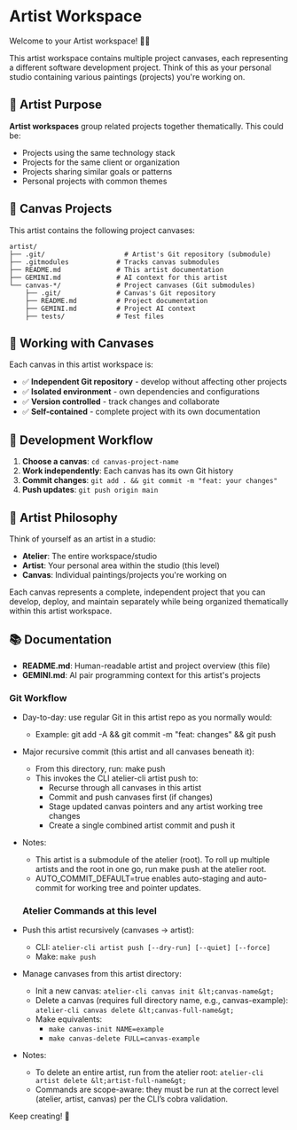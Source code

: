 # Artist Workspace

Welcome to your Artist workspace! 👨‍🎨

This artist workspace contains multiple project canvases, each representing a different software development project. Think of this as your personal studio containing various paintings (projects) you're working on.

## 🎯 Artist Purpose

**Artist workspaces** group related projects together thematically. This could be:
- Projects using the same technology stack
- Projects for the same client or organization
- Projects sharing similar goals or patterns
- Personal projects with common themes

## 📁 Canvas Projects

This artist contains the following project canvases:
```
artist/
├── .git/                    # Artist's Git repository (submodule)
├── .gitmodules            # Tracks canvas submodules
├── README.md              # This artist documentation
├── GEMINI.md              # AI context for this artist
└── canvas-*/              # Project canvases (Git submodules)
    ├── .git/              # Canvas's Git repository
    ├── README.md          # Project documentation
    ├── GEMINI.md          # Project AI context
    ├── tests/             # Test files
```

## 🚀 Working with Canvases

Each canvas in this artist workspace is:
- ✅ **Independent Git repository** - develop without affecting other projects
- ✅ **Isolated environment** - own dependencies and configurations
- ✅ **Version controlled** - track changes and collaborate
- ✅ **Self-contained** - complete project with its own documentation

## 🔄 Development Workflow

1. **Choose a canvas**: `cd canvas-project-name`
2. **Work independently**: Each canvas has its own Git history
3. **Commit changes**: `git add . && git commit -m "feat: your changes"`
4. **Push updates**: `git push origin main`

## 🎨 Artist Philosophy

Think of yourself as an artist in a studio:
- **Atelier**: The entire workspace/studio
- **Artist**: Your personal area within the studio (this level)
- **Canvas**: Individual paintings/projects you're working on

Each canvas represents a complete, independent project that you can develop, deploy, and maintain separately while being organized thematically within this artist workspace.

## 📚 Documentation

- **README.md**: Human-readable artist and project overview (this file)
- **GEMINI.md**: AI pair programming context for this artist's projects

### Git Workflow

- Day-to-day: use regular Git in this artist repo as you normally would:
  - Example: git add -A && git commit -m "feat: changes" && git push
- Major recursive commit (this artist and all canvases beneath it):
  - From this directory, run: make push
  - This invokes the CLI atelier-cli artist push to:
    - Recurse through all canvases in this artist
    - Commit and push canvases first (if changes)
    - Stage updated canvas pointers and any artist working tree changes
    - Create a single combined artist commit and push it
- Notes:
  - This artist is a submodule of the atelier (root). To roll up multiple artists and the root in one go, run make push at the atelier root.
  - AUTO_COMMIT_DEFAULT=true enables auto-staging and auto-commit for working tree and pointer updates.

  ### Atelier Commands at this level
- Push this artist recursively (canvases → artist):
  - CLI: `atelier-cli artist push [--dry-run] [--quiet] [--force]`
  - Make: `make push`
- Manage canvases from this artist directory:
  - Init a new canvas: `atelier-cli canvas init &lt;canvas-name&gt;`
  - Delete a canvas (requires full directory name, e.g., canvas-example): `atelier-cli canvas delete &lt;canvas-full-name&gt;`
  - Make equivalents:
    - `make canvas-init NAME=example`
    - `make canvas-delete FULL=canvas-example`
- Notes:
  - To delete an entire artist, run from the atelier root: `atelier-cli artist delete &lt;artist-full-name&gt;`
  - Commands are scope-aware: they must be run at the correct level (atelier, artist, canvas) per the CLI’s cobra validation.

Keep creating! 🎨